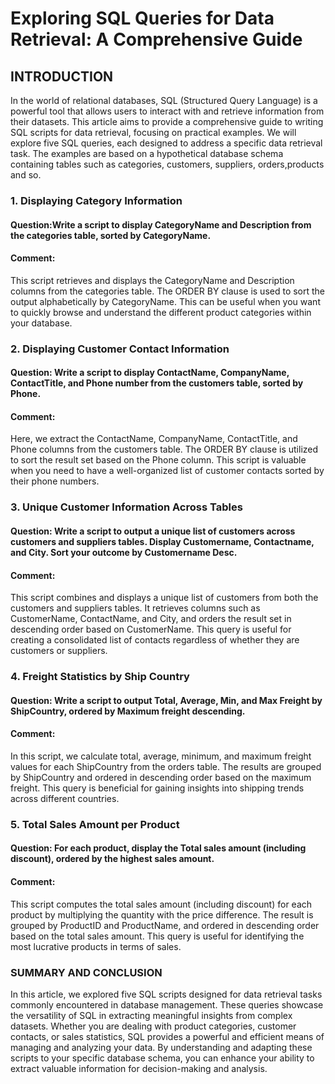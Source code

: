 #  Exploring SQL Queries for Data Retrieval: A Comprehensive Guide

## INTRODUCTION 
In the world of relational databases, SQL (Structured Query Language) is a powerful tool that allows users to interact with and retrieve information from their datasets. This article aims to provide a comprehensive guide to writing SQL scripts for data retrieval, focusing on practical examples. We will explore five SQL queries, each designed to address a specific data retrieval task. The examples are based on a hypothetical database schema containing tables such as categories, customers, suppliers, orders,products and so.

### 1. Displaying Category Information
#### Question:Write a script to display CategoryName and Description from the categories table, sorted by CategoryName.


#### Comment:
This script retrieves and displays the CategoryName and Description columns from the categories table. The ORDER BY clause is used to sort the output alphabetically by CategoryName. This can be useful when you want to quickly browse and understand the different product categories within your database. 


### 2. Displaying Customer Contact Information
#### Question: Write a script to display ContactName, CompanyName, ContactTitle, and Phone number from the customers table, sorted by Phone.


#### Comment: 
Here, we extract the ContactName, CompanyName, ContactTitle, and Phone columns from the customers table. The ORDER BY clause is utilized to sort the result set based on the Phone column. This script is valuable when you need to have a well-organized list of customer contacts sorted by their phone numbers.


### 3. Unique Customer Information Across Tables
#### Question: Write a script to output a unique list of customers across customers and suppliers tables. Display Customername, Contactname, and City. Sort your outcome by Customername Desc.


#### Comment: 
This script combines and displays a unique list of customers from both the customers and suppliers tables. It retrieves columns such as CustomerName, ContactName, and City, and orders the result set in descending order based on CustomerName. This query is useful for creating a consolidated list of contacts regardless of whether they are customers or suppliers.


### 4. Freight Statistics by Ship Country
#### Question: Write a script to output Total, Average, Min, and Max Freight by ShipCountry, ordered by Maximum freight descending.


#### Comment: 
In this script, we calculate total, average, minimum, and maximum freight values for each ShipCountry from the orders table. The results are grouped by ShipCountry and ordered in descending order based on the maximum freight. This query is beneficial for gaining insights into shipping trends across different countries.


### 5. Total Sales Amount per Product
#### Question: For each product, display the Total sales amount (including discount), ordered by the highest sales amount.


#### Comment: 
This script computes the total sales amount (including discount) for each product by multiplying the quantity with the price difference. The result is grouped by ProductID and ProductName, and ordered in descending order based on the total sales amount. This query is useful for identifying the most lucrative products in terms of sales.



### SUMMARY AND CONCLUSION 
In this article, we explored five SQL scripts designed for data retrieval tasks commonly encountered in database management. These queries showcase the versatility of SQL in extracting meaningful insights from complex datasets. Whether you are dealing with product categories, customer contacts, or sales statistics, SQL provides a powerful and efficient means of managing and analyzing your data. By understanding and adapting these scripts to your specific database schema, you can enhance your ability to extract valuable information for decision-making and analysis.
